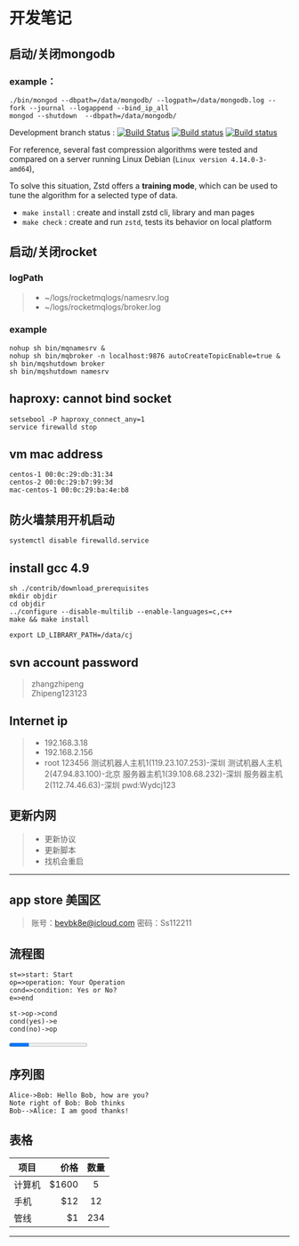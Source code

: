 # 开发笔记

## 启动/关闭mongodb

### example：

```shell
./bin/mongod --dbpath=/data/mongodb/ --logpath=/data/mongodb.log --fork --journal --logappend --bind_ip_all
mongod --shutdown  --dbpath=/data/mongodb/
```

Development branch status : [![Build Status][travisDevBadge]][travisLink]   [![Build status][AppveyorDevBadge]][AppveyorLink]   [![Build status][CircleDevBadge]][CircleLink]

[travisDevBadge]: https://travis-ci.org/facebook/zstd.svg?branch=dev "Continuous Integration test suite"
[travisLink]: https://travis-ci.org/facebook/zstd
[AppveyorDevBadge]: https://ci.appveyor.com/api/projects/status/xt38wbdxjk5mrbem/branch/dev?svg=true "Windows test suite"
[AppveyorLink]: https://ci.appveyor.com/project/YannCollet/zstd-p0yf0
[CircleDevBadge]: https://circleci.com/gh/facebook/zstd/tree/dev.svg?style=shield "Short test suite"
[CircleLink]: https://circleci.com/gh/facebook/zstd

For reference, several fast compression algorithms were tested and compared
on a server running Linux Debian (`Linux version 4.14.0-3-amd64`),

To solve this situation, Zstd offers a __training mode__, which can be used to tune the algorithm for a selected type of data.

- `make install` : create and install zstd cli, library and man pages
- `make check` : create and run `zstd`, tests its behavior on local platform

## 启动/关闭rocket

### logPath

>* ~/logs/rocketmqlogs/namesrv.log
>* ~/logs/rocketmqlogs/broker.log

### example

```shell
nohup sh bin/mqnamesrv &
nohup sh bin/mqbroker -n localhost:9876 autoCreateTopicEnable=true &
sh bin/mqshutdown broker
sh bin/mqshutdown namesrv
```

## haproxy: cannot bind socket

```shell
setsebool -P haproxy_connect_any=1
service firewalld stop
```

## vm mac address

```shell
centos-1 00:0c:29:db:31:34
centos-2 00:0c:29:b7:99:3d
mac-centos-1 00:0c:29:ba:4e:b8
```

## 防火墙禁用开机启动

```shell
systemctl disable firewalld.service
```

## install gcc 4.9

```shell
sh ./contrib/download_prerequisites
mkdir objdir
cd objdir
../configure --disable-multilib --enable-languages=c,c++
make && make install
```

```shell
export LD_LIBRARY_PATH=/data/cj
```

## svn account password

> zhangzhipeng  
> Zhipeng123123

## Internet ip

>- 192.168.3.18
>- 192.168.2.156
>- root 123456
> 测试机器人主机1(119.23.107.253)-深圳
> 测试机器人主机2(47.94.83.100)-北京
> 服务器主机1(39.108.68.232)-深圳
> 服务器主机2(112.74.46.63)-深圳
> pwd:Wydcj123

## 更新内网

>- 更新协议
>- 更新脚本
>- 找机会重启

---

## app store 美国区

> 账号：bevbk8e@icloud.com
> 密码：Ss112211

## 流程图

```flow
st=>start: Start
op=>operation: Your Operation
cond=>condition: Yes or No?
e=>end

st->op->cond
cond(yes)->e
cond(no)->op
```

<progress value="25" max="100" background=orange >25%</progress>

## 序列图

```seq
Alice->Bob: Hello Bob, how are you?
Note right of Bob: Bob thinks
Bob-->Alice: I am good thanks!
```

## 表格

| 项目        | 价格   |  数量  |
| --------   | -----:  | :----:  |
| 计算机     | \$1600 |   5     |
| 手机        |   \$12   |   12   |
| 管线        |    \$1    |  234  |

---
